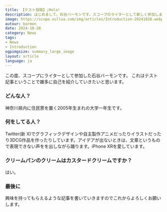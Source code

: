 ```yaml
---
title: 【テスト投稿】¡Hola!
description: はじめまして。石谷バーモンです。スコープのライターとして新しく参加しました！
image: https://scope.xullua.com/img/articles/Introduction-20241028.webp
autour: barmon
date: 2024-10-28
category: News
tags:
- News
- Introduction 
ogpimgsize: summary_large_image
layout: article
language: ja
---
```

この度、スコープにライターとして参加した石谷バーモンです。
これはテスト記事ということで雑多に自己を紹介していきたいと思います。

### どんな人？
神奈川県内に住民票を置く2005年生まれの大学一年生です。

### 何をしてる人？
Twitter(新 X)でグラフィックデザインや自主製作アニメだったりイラストだったり3DCG作品を作ったりしています。アイデアが出ないときは、文章というもので表現できない声をを出しながら踊ります。iPhone XRを愛しています。

### クリームパンのクリームはカスタードクリームですか？
はい。

### 最後に
興味を持ってもらえるような記事を書いていきますのでこれからよろしくお願いします。
